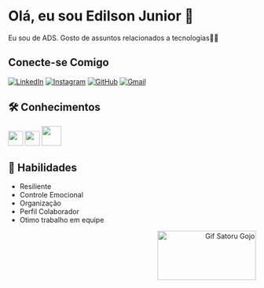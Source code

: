 # Olá, eu sou Edilson Junior 🚀  

Eu sou de ADS. Gosto de assuntos relacionados a tecnologias👨‍💻

## Conecte-se Comigo

[![LinkedIn](https://img.shields.io/badge/LinkedIn-0077B5?style=for-the-badge&logo=linkedin&logoColor=white)](https://www.linkedin.com/in/edilson-junior-319702233/)
[![Instagram](https://img.shields.io/badge/Instagram-FF00FF?style=for-the-badge&logo=instagram&logoColor=white)](https://www.instagram.com/edilsonjr7/)
[![GitHub](https://img.shields.io/badge/GitHub-00FF00?style=for-the-badge&logo=github&logoColor=white)](https://github.com/edilsonjr7)
[![Gmail](https://img.shields.io/badge/Gmail-FF0000?style=for-the-badge&logo=gmail&logoColor=white)](mailto:edilsondesouzalimajunior10@gmail.com)

## 🛠 Conhecimentos

<img src="https://cdn.jsdelivr.net/gh/devicons/devicon@latest/icons/html5/html5-original.svg" height="30"/> <img src="https://cdn.jsdelivr.net/gh/devicons/devicon@latest/icons/css3/css3-original.svg" height="30"/>  <img src="https://cdn.jsdelivr.net/gh/devicons/devicon@latest/icons/mysql/mysql-original-wordmark.svg" height="40"/>

## 🧠 Habilidades

- Resiliente
- Controle Emocional
- Organização
- Perfil Colaborador
- Otimo trabalho em equipe

<div  align="right"> <img src="https://github.com/edilsonjr7/edilsonjr7/assets/168863307/61a22ca7-d6b6-4a4f-a859-0be6c3a21651" alt="Gif Satoru Gojo" height="100" width="200"/>
</div> 


